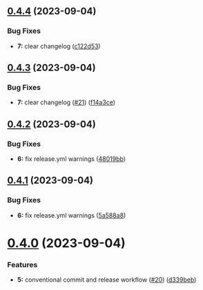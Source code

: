 ## [0.4.4](https://github.com/blocker147/demo_with_mave_actions/compare/v0.4.3...v0.4.4) (2023-09-04)


### Bug Fixes

* **7:** clear changelog ([c122d53](https://github.com/blocker147/demo_with_mave_actions/commit/c122d530f3b6bd89ab6e601c8eb8c508da7cd562))



## [0.4.3](https://github.com/blocker147/demo_with_mave_actions/compare/v0.4.2...v0.4.3) (2023-09-04)


### Bug Fixes

* **7:** clear changelog ([#21](https://github.com/blocker147/demo_with_mave_actions/issues/21)) ([f14a3ce](https://github.com/blocker147/demo_with_mave_actions/commit/f14a3ce69ebea4261dc1ffc3cdf70eeb44eac250))



## [0.4.2](https://github.com/blocker147/demo_with_mave_actions/compare/v0.4.1...v0.4.2) (2023-09-04)


### Bug Fixes

* **6:** fix release.yml warnings ([48019bb](https://github.com/blocker147/demo_with_mave_actions/commit/48019bb5d34e9d44c2c7037fa34caa9183409fb6))



## [0.4.1](https://github.com/blocker147/demo_with_mave_actions/compare/v0.4.0...v0.4.1) (2023-09-04)


### Bug Fixes

* **6:** fix release.yml warnings ([5a588a8](https://github.com/blocker147/demo_with_mave_actions/commit/5a588a862f1b4ccba336f7025cf695971ac26fc1))



# [0.4.0](https://github.com/blocker147/demo_with_mave_actions/compare/v0.3.0...v0.4.0) (2023-09-04)


### Features

* **5:** conventional commit and release workflow ([#20](https://github.com/blocker147/demo_with_mave_actions/issues/20)) ([d339beb](https://github.com/blocker147/demo_with_mave_actions/commit/d339beb0b508e95ecb4ce2478ab1939b94c22df5))



